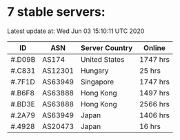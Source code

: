 # 7 stable servers:

Latest update at: Wed Jun 03 15:10:11 UTC 2020

| ID | ASN | Server Country | Online |
| -- | --- | -------------- | ------ |
| #.D09B | AS174 | United States | 1747 hrs |
| #.C831 | AS12301 | Hungary | 25 hrs |
| #.7F1D | AS63949 | Singapore | 1747 hrs |
| #.B6F8 | AS63888 | Hong Kong | 1497 hrs |
| #.BD3E | AS63888 | Hong Kong | 2566 hrs |
| #.2A79 | AS63949 | Japan | 1406 hrs |
| #.4928 | AS20473 | Japan | 16 hrs |


